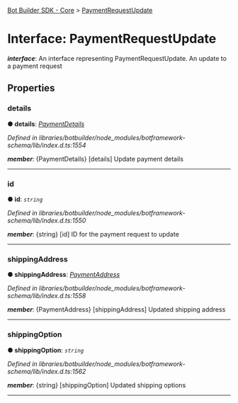 [Bot Builder SDK - Core](../README.md) > [PaymentRequestUpdate](../interfaces/botbuilder.paymentrequestupdate.md)



# Interface: PaymentRequestUpdate

*__interface__*: An interface representing PaymentRequestUpdate. An update to a payment request



## Properties
<a id="details"></a>

###  details

**●  details**:  *[PaymentDetails](botbuilder.paymentdetails.md)* 

*Defined in libraries/botbuilder/node_modules/botframework-schema/lib/index.d.ts:1554*


*__member__*: {PaymentDetails} [details] Update payment details





___

<a id="id"></a>

###  id

**●  id**:  *`string`* 

*Defined in libraries/botbuilder/node_modules/botframework-schema/lib/index.d.ts:1550*


*__member__*: {string} [id] ID for the payment request to update





___

<a id="shippingaddress"></a>

###  shippingAddress

**●  shippingAddress**:  *[PaymentAddress](botbuilder.paymentaddress.md)* 

*Defined in libraries/botbuilder/node_modules/botframework-schema/lib/index.d.ts:1558*


*__member__*: {PaymentAddress} [shippingAddress] Updated shipping address





___

<a id="shippingoption"></a>

###  shippingOption

**●  shippingOption**:  *`string`* 

*Defined in libraries/botbuilder/node_modules/botframework-schema/lib/index.d.ts:1562*


*__member__*: {string} [shippingOption] Updated shipping options





___


